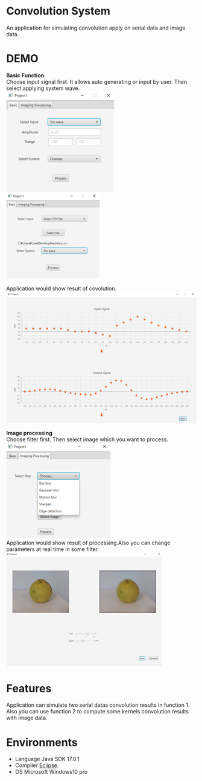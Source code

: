# Convolution System
An application for simulating convolution apply on serial data and image data.

# DEMO

**Basic Function**<br />
Choose input signal first. It allows auto generating or input by user. Then select applying system wave.<br />
![image](https://github.com/ooniwatori/convolution-system/blob/main/demo1/demo1-1.png)<br />
![image](https://github.com/ooniwatori/convolution-system/blob/main/demo1/demo1-2.png)

Application would show result of covolution.<br />
![image](https://github.com/ooniwatori/convolution-system/blob/main/demo1/demo1-3.png)<br />

**Image processing**<br />
Choose filter first. Then select image which you want to process.<br />
![image](https://github.com/ooniwatori/convolution-system/blob/main/demo2/demo2-1.png)<br />
Application would show result of processing.Also you can change parameters at real time in some filter.<br />
![image](https://github.com/ooniwatori/convolution-system/blob/main/demo2/demo2-2.png)<br />

# Features

Application can simulate two serial datas convolution results in function 1.
Also you can use function 2 to compute some kernels convolution results with image data.

# Environments 

* Language Java SDK 17.0.1
* Compiler [Eclipse](https://www.eclipse.org/).
* OS Microsoft Windows10 pro
